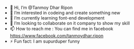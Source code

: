 - 👋 Hi, I’m @Tanmoy Dhar Ripon
- 👀 I’m interested in codeing and create something new
- 🌱 I’m currently learning font-end development
- 💞️ I’m looking to collaborate on it company to show my skill
- 📫 How to reach me : You can find me in facebook https://www.facebook.com/tanmoydhar.ripon
- ⚡ Fun fact: I am supurduper funny


